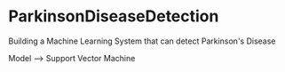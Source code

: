 # ParkinsonDiseaseDetection
Building a Machine Learning System that can detect Parkinson's Disease<br />

Model --> Support Vector Machine

